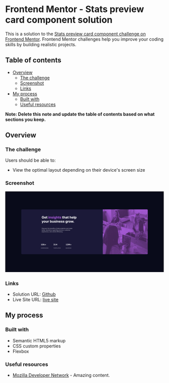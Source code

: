 # Frontend Mentor - Stats preview card component solution

This is a solution to the [Stats preview card component challenge on Frontend Mentor](https://www.frontendmentor.io/challenges/stats-preview-card-component-8JqbgoU62). Frontend Mentor challenges help you improve your coding skills by building realistic projects.

## Table of contents

- [Overview](#overview)
  - [The challenge](#the-challenge)
  - [Screenshot](#screenshot)
  - [Links](#links)
- [My process](#my-process)
  - [Built with](#built-with)
  - [Useful resources](#useful-resources)

**Note: Delete this note and update the table of contents based on what sections you keep.**

## Overview

### The challenge

Users should be able to:

- View the optimal layout depending on their device's screen size

### Screenshot

![](./ss.png)

### Links

- Solution URL: [Github](https://github.com/bacayo/html-css-js/tree/master/stats-preview-card-component-main)
- Live Site URL: [ live site ](https://stats-kappa-nine.vercel.app/)

## My process

### Built with

- Semantic HTML5 markup
- CSS custom properties
- Flexbox

### Useful resources

- [Mozilla Developer Network](https://developer.mozilla.org/en-US/) - Amazing content.
